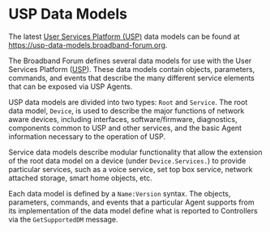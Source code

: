 # USP Data Models

The latest [User Services Platform (USP)](https://usp.technology)
data models can be found at <https://usp-data-models.broadband-forum.org>.

The Broadband Forum defines several data models for use with the User
Services Platform ([USP](https://usp.technology)). These data models
contain objects, parameters, commands, and events that describe the many
different service elements that can be exposed via USP Agents.

USP data models are divided into two types: `Root` and `Service`. The
root data model, `Device`, is used to describe the major functions of
network aware devices, including interfaces, software/firmware,
diagnostics, components common to USP and other services, and the
basic Agent information necessary to the operation of USP.

Service data models describe modular functionality that allow the
extension of the root data model on a device (under `Device.Services.`)
to provide particular services, such as a voice service, set top box
service, network attached storage, smart home objects, etc.

Each data model is defined by a `Name:Version` syntax. The objects,
parameters, commands, and events that a particular Agent supports from
its implementation of the data model define what is reported to
Controllers via the `GetSupportedDM` message.
